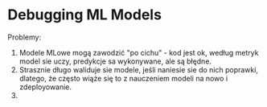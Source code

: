# Debugging ML Models
Problemy:
1. Modele MLowe mogą zawodzić "po cichu" - kod jest ok, według metryk model sie uczy, predykcje sa wykonywane, ale są błędne.
2. Strasznie długo waliduje sie modele, jeśli naniesie sie do nich poprawki, dlatego, że często wiąże się to z nauczeniem modeli na nowo i zdeployowanie.
3. 